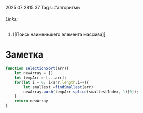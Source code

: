 2025 07 2815 37
Tags: #алгоритмы 
###### Links: 
1) [[Поиск наименьшего элемента массива]]
# Заметка
```js
function selectionSort(arr){
	let newArray = []
	let tempArr = [...arr];
	for(let i = 0; i<arr.length;i++){
		let smallest =findSmallest(arr)
		newArray.push(tempArr.splice(smallestIndex, 1)[0]);
	}
	return newArray
}
```